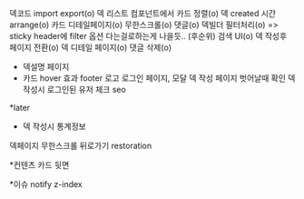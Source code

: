 덱코드 import export(o)
덱 리스트 컴포넌트에서 카드 정렬(o)
덱 created 시간 arrange(o)
카드 디테일페이지(o)
무한스크롤(o)
댓글(o)
덱빌더 필터처리(o) => sticky header에 filter 옵션 다는걸로하는게 나을듯.. (후순위)
검색 UI(o)
덱 작성후 페이지 전환(o)
덱 디테일 페이지(o)
댓글 삭제(o)
- 덱설명 페이지
- 카드 hover 효과
footer
로고
로그인 페이지, 모달
덱 작성 페이지 벗어날때 확인
덱 작성시 로그인된 유저 체크
seo

*later
- 덱 작성시 통계정보

덱페이지 무한스크롤 뒤로가기 restoration

*컨텐츠
카드 뒷면

*이슈
notify z-index